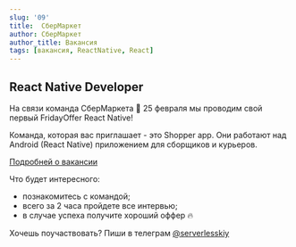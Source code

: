 ```yaml
---
slug: '09'
title:  СберМаркет
author: СберМаркет
author_title: Вакансия
tags: [вакансия, ReactNative, React]
---
```


## React Native Developer

На связи команда СберМаркета 💚
25 февраля мы проводим свой первый FridayOffer React Native!

Команда, которая вас приглашает - это Shopper app. Они работают над Android (React Native) приложением для сборщиков и курьеров.

[Подробней о вакансии](https://sbermarket-team.notion.site/sbermarket-team/React-Native-c23798dbecec4822a00ad45002d3d064)

Что будет интересного:
- познакомитесь с командой;
- всего за 2 часа пройдете все интервью;
- в случае успеха получите хороший оффер 🔥

Хочешь поучаствовать? Пиши в телеграм [@serverlesskiy](https://t.me/serverlesskiy)
 